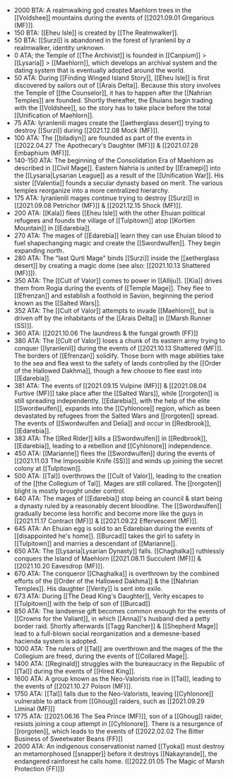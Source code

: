 * 2000 BTA: A realmwalking god creates Maehlorn trees in the [[Voldshee]] mountains during the events of [[2021.09.01 Gregarious (MF)]].
* 150 BTA: [[Eheu Isle]] is created by [[The Realmwalker]]. 
* 50 BTA: [[Surzi]] is abandoned in the forest of Iyranlenil by _a_ realmwalker, identity unknown. 
* 0 ATA; the Temple of [[The Archivist]] is founded in [[Canpium]] > [[Lysaria]] > [[Maehlorn]], which develops an archival system and the dating system that is eventually adopted around the world. 
* 50 ATA: During [[Finding Winged Island Story]], [[Eheu Isle]] is first discovered by sailors out of [[Arais Delta]]. Because this story involves the Temple of [[the Counselor]], it has to happen after the [[Nahrian Temples]] are founded. Shortly thereafter, the Ehuians begin trading with the [[Voldshee]], so the story has to take place before the total [[Unification of Maehlorn]].
* 75 ATA: Iyranlenili mages create the [[aetherglass desert]] trying to destroy [[Surzi]] during [[2021.12.08 Mock (MF)]].  
* 100 ATA: The [[biladiyn]] are founded as part of the events in [[2022.04.27 The Apothecary's Daughter (MF)]] & [[2021.07.28 Embaphium (MF)]].
* 140-150 ATA: The beginning of the Consolidation Era of Maehlorn as described in [[Civil Mage]]. Eastern Nahria is united by [[Eramepi]] into the [[Lysaria|Lysarian League]] as a result of the [[Unification War]]. His sister [[Valentia]] founds a secular dynasty based on merit. The various temples reorganize into a more centralized hierarchy. 
* 175 ATA: Iyranlenili mages continue trying to destroy [[Surzi]] in [[2021.09.08 Petrichor (MF)]] & [[2021.12.15 Shock (MF)]]. 
* 200 ATA: [[Kala]] flees [[Eheu Isle]] with the other Ehuian political refugees and founds the village of [[Tulpitown]] atop [[Kortien Mountain]] in [[Edarebia]].
* 270 ATA: The mages of [[Edarebia]] learn they can use Ehuian blood to fuel shapechanging magic and create the [[Swordwulfen]]. They begin expanding north. 
* 280 ATA: The "last Qurti Mage" binds [[Surzi]] inside the [[aetherglass desert]] by creating a magic dome (see also: [[2021.10.13 Shattered (MF)]]). 
* 350 ATA: The [[Cult of Valor]] comes to power in [[Alliju]]. [[Kia]] drives them from Rogia during the events of [[Temple Mage]]. They flee to [[Efrenzan]] and establish a foothold in Savion, beginning the period known as the [[Salted Wars]]. 
* 352 ATA: The [[Cult of Valor]] attempts to invade [[Maehlorn]], but is driven off by the inhabitants of the [[Arais Delta]] in [[Marsh Runner (SS)]].
* 360 ATA: [[2021.10.06 The laundress & the fungal growth (FF)]]
* 380 ATA: The [[Cult of Valor]] loses a chunk of its eastern army trying to conquer [[Iyranlenil]] during the events of [[2021.10.13 Shattered (MF)]]. The borders of [[Efrenzan]] solidify. Those born with mage abilities take to the sea and flea west to the safety of lands controlled by the [[Order of the Hallowed Dakhma]], though a few choose to flee east into [[Edarebia]].
* 381 ATA: The events of [[2021.09.15 Vulpine (MF)]] & [[2021.08.04 Furtive (MF)]] take place after the [[Salted Wars]], while [[rorgoten]] is still spreading independently. [[Edarebia]], with the help of the elite [[Swordwulfen]], expands into the [[Cyhlonore]] region, which as been devastated by refugees from the Salted Wars and [[rorgoten]] spread. The events of [[Swordwulfen and Delia]] and occur in [[Redbrook]], [[Edarebia]]. 
* 383 ATA: The [[Red Rider]] kills a [[Swordwulfen]] in [[Redbrook]], [[Edarebia]], leading to a rebellion and [[Cyhlonore]] independence. 
* 450 ATA: [[Marianne]] flees the [[Swordwulfen]] during the events of [[2021.11.03 The Impossible Knife (SS)]] and winds up joining the secret colony at [[Tulpitown]]. 
* 500 ATA: [[Tal]] overthrows the [[Cult of Valor]], leading to the creation of the [[the Collegium of Tal]]. Mages are still collared. The [[rorgoten]] blight is mostly brought under control. 
* 640 ATA: The mages of [[Edarebia]] stop being an council & start being a dynasty ruled by a reasonably decent bloodline. The [[Swordwulfen]] gradually become less horrific and become more like the guys in [[2021.11.17 Contract (MF)]] & [[2021.09.22 Effervescent (MF)]]. 
* 645 ATA: An Ehuian egg is sold to an Edarebian during the events of [[disappointed he's home]]. [[Burcad]] takes the girl to safety in [[Tulpitown]] and marries a descendant of [[Marianne]]. 
* 650 ATA: The [[Lysaria|Lysarian Dynasty]] falls. [[Chaghalka]] ruthlessly conquers the Island of Maehlorn [[2021.08.11 Succulent (MF)]] & [[2021.10.20 Eavesdrop (MF)]]. 
* 670 ATA: The conqueror [[Chaghalka]] is overthrown by the combined efforts of the [[Order of the Hallowed Dakhma]] & the [[Nahrian Temples]]. His daughter [[Verity]] is sent into exile. 
* 673 ATA: During [[The Dead King's Daughter]], Verity escapes to [[Tulpitown]] with the help of son of [[Burcad]]
* 850 ATA: The landsense gift becomes common enough for the events of [[Crowns for the Valiant]], in which [[Anna]]'s husband died a petty border raid. Shortly afterwards [[Tagg Rancher]] & [[Shepherd Mage]] lead to a full-blown social reorganization and a demesne-based hacienda system is adopted. 
* 1000 ATA: The rulers of [[Tal]] are overthrown and the mages of the the Collegium are freed, during the events of [[Collared Mage]]. 
* 1400 ATA: [[Reginald]] struggles with the bureaucracy in the Republic of [[Tal]] during the events of [[Hired King]]. 
* 1600 ATA: A group known as the Neo-Valorists rise in [[Tal]], leading to the events of [[2021.10.27 Poison (MF)]].
* 1750 ATA: [[Tal]] falls due to the Neo-Valorists, leaving [[Cyhlonore]] vulnerable to attack from [[Ghoug]] raiders, such as [[2021.09.29 Liminal (MF)]]
* 1775 ATA: [[2021.06.16 The Sea Prince (MF)]], son of a [[Ghoug]] raider, resists joining a coup attempt in [[Cyhlonore]].  There is a resurgence of [[rorgoten]], which leads to the events of [[2022.02.02 The Bitter Business of Sweetwater Beans (FF)]]
* 2000 ATA: An indigenous conservationist named [[Tyoka]] must destroy an metamorphosed [[snapper]] before it destroys [[Nakayrande]], the endangered rainforest he calls home. ([[2022.01.05 The Magic of Marsh Protection (FF)]])
